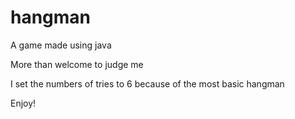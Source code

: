 # hangman
A game made using java

More than welcome to judge me

I set the numbers of tries to 6 because of the most basic hangman

Enjoy!
